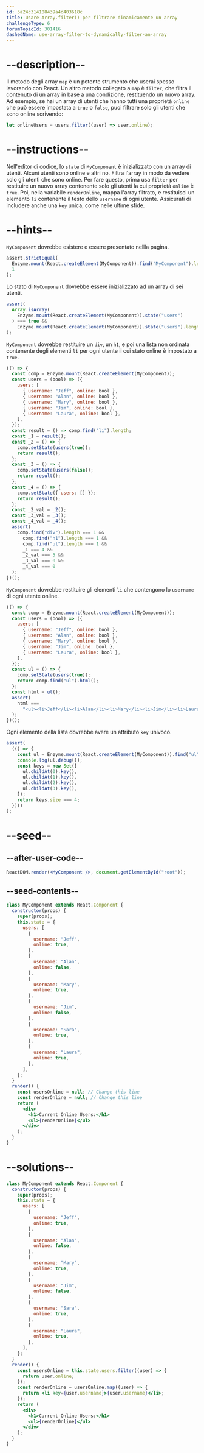 ```yaml
---
id: 5a24c314108439a4d403618c
title: Usare Array.filter() per filtrare dinamicamente un array
challengeType: 6
forumTopicId: 301416
dashedName: use-array-filter-to-dynamically-filter-an-array
---
```


# --description--

Il metodo degli array `map` è un potente strumento che userai spesso lavorando con React. Un altro metodo collegato a `map` è `filter`, che filtra il contenuto di un array in base a una condizione, restituendo un nuovo array. Ad esempio, se hai un array di utenti che hanno tutti una proprietà `online` che può essere impostata a `true` o `false`, puoi filtrare solo gli utenti che sono online scrivendo:

```js
let onlineUsers = users.filter((user) => user.online);
```

# --instructions--

Nell'editor di codice, lo `state` di `MyComponent` è inizializzato con un array di utenti. Alcuni utenti sono online e altri no. Filtra l'array in modo da vedere solo gli utenti che sono online. Per fare questo, prima usa `filter` per restituire un nuovo array contenente solo gli utenti la cui proprietà `online` è `true`. Poi, nella variabile `renderOnline`, mappa l'array filtrato, e restituisci un elemento `li` contenente il testo dello `username` di ogni utente. Assicurati di includere anche una `key` unica, come nelle ultime sfide.

# --hints--

`MyComponent` dovrebbe esistere e essere presentato nellla pagina.

```js
assert.strictEqual(
  Enzyme.mount(React.createElement(MyComponent)).find("MyComponent").length,
  1
);
```

Lo stato di `MyComponent` dovrebbe essere inizializzato ad un array di sei utenti.

```js
assert(
  Array.isArray(
    Enzyme.mount(React.createElement(MyComponent)).state("users")
  ) === true &&
    Enzyme.mount(React.createElement(MyComponent)).state("users").length === 6
);
```

`MyComponent` dovrebbe restituire un `div`, un `h1`, e poi una lista non ordinata contenente degli elementi `li` per ogni utente il cui stato online è impostato a `true`.

```js
(() => {
  const comp = Enzyme.mount(React.createElement(MyComponent));
  const users = (bool) => ({
    users: [
      { username: "Jeff", online: bool },
      { username: "Alan", online: bool },
      { username: "Mary", online: bool },
      { username: "Jim", online: bool },
      { username: "Laura", online: bool },
    ],
  });
  const result = () => comp.find("li").length;
  const _1 = result();
  const _2 = () => {
    comp.setState(users(true));
    return result();
  };
  const _3 = () => {
    comp.setState(users(false));
    return result();
  };
  const _4 = () => {
    comp.setState({ users: [] });
    return result();
  };
  const _2_val = _2();
  const _3_val = _3();
  const _4_val = _4();
  assert(
    comp.find("div").length === 1 &&
      comp.find("h1").length === 1 &&
      comp.find("ul").length === 1 &&
      _1 === 4 &&
      _2_val === 5 &&
      _3_val === 0 &&
      _4_val === 0
  );
})();
```

`MyComponent` dovrebbe restituire gli elementi `li` che contengono lo `username` di ogni utente online.

```js
(() => {
  const comp = Enzyme.mount(React.createElement(MyComponent));
  const users = (bool) => ({
    users: [
      { username: "Jeff", online: bool },
      { username: "Alan", online: bool },
      { username: "Mary", online: bool },
      { username: "Jim", online: bool },
      { username: "Laura", online: bool },
    ],
  });
  const ul = () => {
    comp.setState(users(true));
    return comp.find("ul").html();
  };
  const html = ul();
  assert(
    html ===
      "<ul><li>Jeff</li><li>Alan</li><li>Mary</li><li>Jim</li><li>Laura</li></ul>"
  );
})();
```

Ogni elemento della lista dovrebbe avere un attributo `key` univoco.

```js
assert(
  (() => {
    const ul = Enzyme.mount(React.createElement(MyComponent)).find("ul");
    console.log(ul.debug());
    const keys = new Set([
      ul.childAt(0).key(),
      ul.childAt(1).key(),
      ul.childAt(2).key(),
      ul.childAt(3).key(),
    ]);
    return keys.size === 4;
  })()
);
```

# --seed--

## --after-user-code--

```jsx
ReactDOM.render(<MyComponent />, document.getElementById("root"));
```

## --seed-contents--

```jsx
class MyComponent extends React.Component {
  constructor(props) {
    super(props);
    this.state = {
      users: [
        {
          username: "Jeff",
          online: true,
        },
        {
          username: "Alan",
          online: false,
        },
        {
          username: "Mary",
          online: true,
        },
        {
          username: "Jim",
          online: false,
        },
        {
          username: "Sara",
          online: true,
        },
        {
          username: "Laura",
          online: true,
        },
      ],
    };
  }
  render() {
    const usersOnline = null; // Change this line
    const renderOnline = null; // Change this line
    return (
      <div>
        <h1>Current Online Users:</h1>
        <ul>{renderOnline}</ul>
      </div>
    );
  }
}
```

# --solutions--

```jsx
class MyComponent extends React.Component {
  constructor(props) {
    super(props);
    this.state = {
      users: [
        {
          username: "Jeff",
          online: true,
        },
        {
          username: "Alan",
          online: false,
        },
        {
          username: "Mary",
          online: true,
        },
        {
          username: "Jim",
          online: false,
        },
        {
          username: "Sara",
          online: true,
        },
        {
          username: "Laura",
          online: true,
        },
      ],
    };
  }
  render() {
    const usersOnline = this.state.users.filter((user) => {
      return user.online;
    });
    const renderOnline = usersOnline.map((user) => {
      return <li key={user.username}>{user.username}</li>;
    });
    return (
      <div>
        <h1>Current Online Users:</h1>
        <ul>{renderOnline}</ul>
      </div>
    );
  }
}
```
